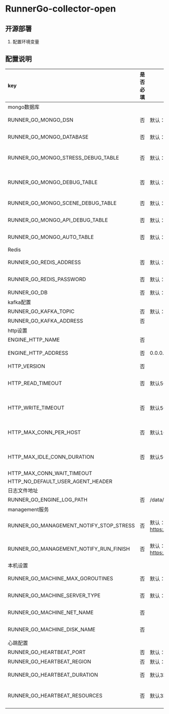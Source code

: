 # RunnerGo-collector-open



## 开源部署
1. 配置环境变量
## 配置说明
| key                                     | 是否必填 | 默认值                                                                  |                                   说明 |
|:----------------------------------------|------|----------------------------------------------------------------------|-------------------------------------:|
| mongo数据库                                ||||
| RUNNER_GO_MONGO_DSN                     | 否    | 默认：mongodb://runnergo:123456@127.0.0.1:27017/runnergo                |                          mongo数据库dsn |
| RUNNER_GO_MONGO_DATABASE                | 否    | 默认：runnergo                                                          |                          mongo使用的哪个库 |
| RUNNER_GO_MONGO_STRESS_DEBUG_TABLE      | 否    | 默认：stressDebugTable                                                  |                     性能测试debug日志存储的集合 |
| RUNNER_GO_MONGO_DEBUG_TABLE             | 否    | 默认：debugTable                                                        |                        性能测试debug模式状态 |
| RUNNER_GO_MONGO_SCENE_DEBUG_TABLE       | 否    | 默认：sceneDebugTable                                                   |                          场景调试日志存储的集合 |
| RUNNER_GO_MONGO_API_DEBUG_TABLE         | 否    | 默认：apiDebugTable                                                     |                          接口调试日志存储的集合 |
| RUNNER_GO_MONGO_AUTO_TABLE              | 否    | 默认：auto_table                                                        |                           自动化日志存储的集合 |
| Redis                                   ||||
| RUNNER_GO_REDIS_ADDRESS                 | 否    | 默认：127.0.0.1:6398                                                    |                           redis服务端地址 |
| RUNNER_GO_REDIS_PASSWORD                | 否    | 默认：123456                                                            |                           redis服务端密码 |
| RUNNER_GO_DB                            | 否    | 默认：0                                                                 |                             redis数据库 |
| kafka配置                                 |      |                                                                      |                                      |
| RUNNER_GO_KAFKA_TOPIC                   | 否    | 默认：runnergo                                                          |                          kafka的topic |
| RUNNER_GO_KAFKA_ADDRESS                 | 否    |                                                                      |                              kafka地址 |
| http设置                                  ||||
| ENGINE_HTTP_NAME                        | 否    |                                                                      |                                      |
| ENGINE_HTTP_ADDRESS                     | 否    | 0.0.0.0:8002                                                         |                           engine服务地址 |
| HTTP_VERSION                            | 否    |                                                                      |                                      |
| HTTP_READ_TIMEOUT                       | 否    | 默认5000毫秒                                                             |                  完整响应读取(包括正文)的最大持续时间 |
| HTTP_WRITE_TIMEOUT                      | 否    | 默认5000毫秒                                                             |                  完整请求写入(包括正文)的最大持续时间 |                      |      |                                              |                      |
| HTTP_MAX_CONN_PER_HOST                  | 否    | 默认10000                                                              |                       每台主机可以建立的最大连接数 |
| HTTP_MAX_IDLE_CONN_DURATION             | 否    | 默认5000毫秒                                                             |                    空闲的保持连接将在此持续时间后关闭 |
| HTTP_MAX_CONN_WAIT_TIMEOUT              |      |                                                                      |                                      |
| HTTP_NO_DEFAULT_USER_AGENT_HEADER       |      |                                                                      |                                      |
| 日志文件地址                                  |      |                                                                      |                                      |
| RUNNER_GO_ENGINE_LOG_PATH               | 否    | /data/logs/RunnerGo/RunnerGo-engine-info.log                         |                               日志文件地址 |
| management服务                            |      |                                                                      |                                      |
| RUNNER_GO_MANAGEMENT_NOTIFY_STOP_STRESS | 否    | 默认： https://127.0.0.1:8080/management/api/v1/plan/notify_stop_stress |                 management服务地址停止任务接口 |
| RUNNER_GO_MANAGEMENT_NOTIFY_RUN_FINISH  | 否    | 默认： https://127.0.0.1:8080/management/api/v1/plan/notify_run_finish  |                 management服务地址完成任务接口 |
| 本机设置                                    |      |                                                                      |                                      |
| RUNNER_GO_MACHINE_MAX_GOROUTINES        | 否    | 默认：20000                                                             |                             最大支持协程数字 |
| RUNNER_GO_MACHINE_SERVER_TYPE           | 否    | 默认：备用机                                                               |                              是否为备用机器 |
| RUNNER_GO_MACHINE_NET_NAME              | 否    |                                                                      |                            本机使用的网络名称 |
| RUNNER_GO_MACHINE_DISK_NAME             | 否    |                                                                      |                            本机使用的磁盘名称 |
| 心跳配置                                    |      |                                                                      |                                      |
| RUNNER_GO_HEARTBEAT_PORT                | 否    | 默认：8002                                                              |                                本服务端口 |
| RUNNER_GO_HEARTBEAT_REGION              | 否    | 默认：北京                                                                |                               本机所在城市 |
| RUNNER_GO_HEARTBEAT_DURATION            | 否    | 默认3秒                                                                 |                         多长时间发送一次心跳数据 |
| RUNNER_GO_HEARTBEAT_RESOURCES           | 否    | 默认3秒                                                                 |                     多长时间发送一次本机资源使用数据 |


